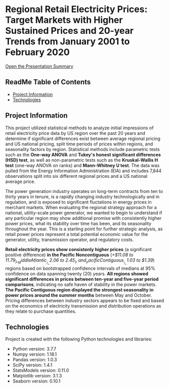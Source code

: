 # Regional Retail Electricity Prices: Target Markets with Higher Sustained Prices and 20-year Trends from January 2001 to February 2020  
  
[Open the Presentation Summary](https://github.com/DataCodeFu/Thinkful-Experimental-Design-Electricity-Prices/blob/master/Experimental%20Design%20-%20Presentation%20Summary.pdf)

## ReadMe Table of Contents
* [Project Information](#project-information)
* [Technologies](#technologies)

## Project Information
This project utilized statistical methods to analyze initial impressions of retail electricity price data by US region over the past 20 years and determine if significant differences exist between average regional pricing and US national pricing, split time periods of prices within regions, and seasonality factors by region.  Statistical methods include parametric tests such as the __One-way ANOVA__ and __Tukey's honest significant differences (HSD) test__, as well as non-parametric tests such as the __Kruskal-Wallis H test__ (one-way ANOVA on ranks) and __Mann-Whitney U test__.  The data was pulled from the Energy Information Administration (EIA) and includes 7,844 observations split into six different regional prices and a US national average price.

The power generation industry operates on long-term contracts from ten to thirty years in tenure, is a rapidly changing industry technologically and in regulation, and is exposed to significant fluctations in energy prices in merchant markets. When evaluating the regional strategy approach for a national, utility-scale power generator, we wanted to begin to understand if any particular region may show additional promise with consistently higher power prices, what its stability over time has been, and its seasonality throughout the year.  This is a starting point for further strategic analysis, as retail power prices represent a total potential economic value for the generator, utility, transmission operator, and regulatory costs.

__Retail electricity prices show consistenly higher prices__ (a significant positive difference) __in the Pacific Noncontiguous__ (_+$11.08 to $11.79_), __Middle Atlantic__ (_+$2.06 to $2.45_), and __Pacific Contiguous__ (_+$1.03 to $1.39_) regions based on bootstrapped confidence intervals of medians at 95% confidence on data spanning twenty (20) years.  __All regions showed significant differences in prices between ten-year and five-year period comparisons__, indicating no safe haven of stability in the power markets.  __The Pacific Contiguous region displayed the strongest seasonality in power prices around the summer months__ between May and October.  Pricing differences between industry sectors appears to be fixed and based on the economics of electricity transmission and distribution operations as they relate to purchase quantities.
	
## Technologies
Project is created with the following Python technologies and libraries:
 * Python version: 3.7.7
 * Numpy version: 1.18.1
 * Pandas version: 1.0.3
 * SciPy version: 1.4.1
 * StatsModels version: 0.11.0
 * Matplotlib version: 3.1.3
 * Seaborn version: 0.10.1
